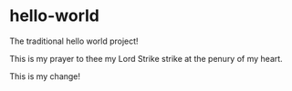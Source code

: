 # hello-world
The traditional hello world project!

This is my prayer to thee my Lord
Strike strike at the penury of my heart.

This is my change!
